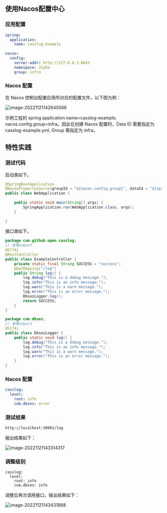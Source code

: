 ## 使用Nacos配置中心

### 应用配置

```yaml
spring:
  application:
    name: casslog-example
 
nacos:
  config:
    server-addr: http://127.0.0.1:8843
    namespace: alpha
    group: infra
```

### Nacos 配置

在 Nacos 控制台配置应用所对应的配置文件，以下图为例：

![image-20221121142640566](https://technotes.oss-cn-shenzhen.aliyuncs.com/2022/image-20221121142640566.png)

示例工程的 spring.application.name=casslog-example, nacos.config.group=infra。因此在创建 Nacos 配置时，Data ID 需要指定为 casslog-example.yml, Group 需指定为 infra。

## 特性实践

### 测试代码

启动类如下。

```java
@SpringBootApplication
@NacosPropertySource(groupId = "${nacos.config.group}", dataId = "${spring.application.name}.yml", first = true)
public class WebApplication {
 
    public static void main(String[] args) {
        SpringApplication.run(WebApplication.class, args);
    }
 
}
```

接口类如下。

```java
package com.github.open.casslog;
// 省略import
@Slf4j
@RestController
public class ExampleController {
    private static final String SUCCESS = "success";
    @GetMapping("/log")
    public String log() {
        log.debug("This is a debug message.");
        log.info("This is an info message.");
        log.warn("This is a warn message.");
        log.error("This is an error message.");
        DbsesLogger.log();
        return SUCCESS;
    }
}
```

```java
package com.dbses;
// 省略import
@Slf4j
public class DbsesLogger {
    public static void log() {
        log.debug("This is a debug message.");
        log.info("This is an info message.");
        log.warn("This is a warn message.");
        log.error("This is an error message.");
    }
}
```

### Nacos 配置

```yaml
casslog:
  level:
    root: info
    com.dbses: error
```

### 测试结果

```
http://localhost:30001/log
```

输出结果如下：

![image-20221121143314317](https://technotes.oss-cn-shenzhen.aliyuncs.com/2022/image-20221121143314317.png)

### 调整级别

```yaxml
casslog:
  level:
    root: info
    com.dbses: info
```

调整后再次调用接口，输出结果如下：

![image-20221121143431888](https://technotes.oss-cn-shenzhen.aliyuncs.com/2022/image-20221121143431888.png)

